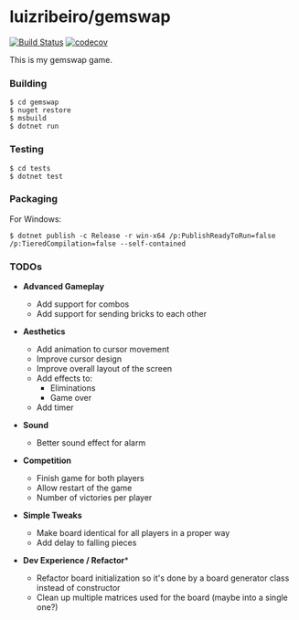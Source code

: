# luizribeiro/gemswap

[![Build Status](https://travis-ci.com/luizribeiro/gemswap.svg?token=Y5WyECQyFrzmKkJLsCaK&branch=master)](https://travis-ci.com/luizribeiro/gemswap)
[![codecov](https://codecov.io/gh/luizribeiro/gemswap/branch/master/graph/badge.svg?token=1Y0L8M3PWE)](https://codecov.io/gh/luizribeiro/gemswap)

This is my gemswap game.

### Building

```
$ cd gemswap
$ nuget restore
$ msbuild
$ dotnet run
```

### Testing

```
$ cd tests
$ dotnet test
```

### Packaging

For Windows:

```
$ dotnet publish -c Release -r win-x64 /p:PublishReadyToRun=false /p:TieredCompilation=false --self-contained
```

### TODOs

* **Advanced Gameplay**
  * Add support for combos
  * Add support for sending bricks to each other

* **Aesthetics**
  * Add animation to cursor movement
  * Improve cursor design
  * Improve overall layout of the screen
  * Add effects to:
    * Eliminations
    * Game over
  * Add timer

* **Sound**
  * Better sound effect for alarm

* **Competition**
  * Finish game for both players
  * Allow restart of the game
  * Number of victories per player

* **Simple Tweaks**
  * Make board identical for all players in a proper way
  * Add delay to falling pieces

* **Dev Experience / Refactor***
  * Refactor board initialization so it's done by a board generator class instead of constructor
  * Clean up multiple matrices used for the board (maybe into a single one?)
